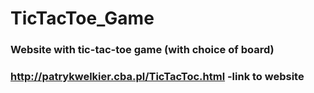 # TicTacToe_Game
### Website with tic-tac-toe game (with choice of board)
### http://patrykwelkier.cba.pl/TicTacToc.html -link to website
